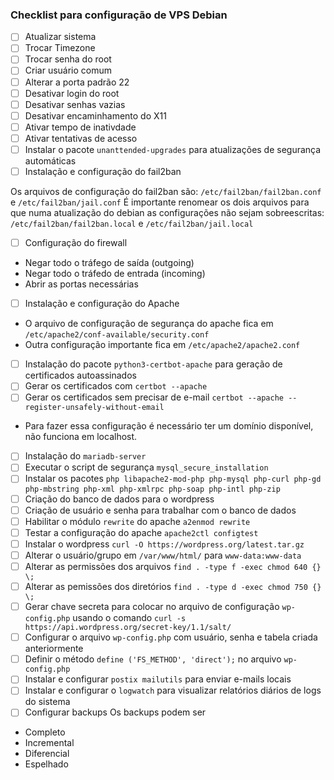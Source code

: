 ### Checklist para configuração de VPS Debian

- [ ] Atualizar sistema
- [ ] Trocar Timezone
- [ ] Trocar senha do root
- [ ] Criar usuário comum
- [ ] Alterar a porta padrão 22
- [ ] Desativar login do root
- [ ] Desativar senhas vazias
- [ ] Desativar encaminhamento do X11
- [ ] Ativar tempo de inativdade
- [ ] Ativar tentativas de acesso
- [ ] Instalar o pacote `unanttended-upgrades` para atualizações de segurança automáticas
- [ ] Instalação e configuração do fail2ban

Os arquivos de configuração do fail2ban são: `/etc/fail2ban/fail2ban.conf` e `/etc/fail2ban/jail.conf` 
É importante renomear os dois arquivos para que numa atualização do debian as configurações não sejam sobreescritas: `/etc/fail2ban/fail2ban.local` e `/etc/fail2ban/jail.local` 

- [ ] Configuração do firewall 
- Negar todo o tráfego de saída (outgoing)
- Negar todo o tráfedo de entrada (incoming)
- Abrir as portas necessárias

- [ ] Instalação e configuração do Apache
- O  arquivo de configuração de segurança do apache fica em `/etc/apache2/conf-available/security.conf`
- Outra configuração importante fica em `/etc/apache2/apache2.conf`

- [ ] Instalação do pacote `python3-certbot-apache` para geração de certificados autoassinados 
- [ ] Gerar os certificados com `certbot --apache`
- [ ] Gerar os certificados sem precisar de e-mail `certbot --apache --register-unsafely-without-email`
- Para fazer essa configuração é necessário ter um domínio disponível, não funciona em localhost.

- [ ] Instalação do `mariadb-server`
- [ ] Executar o script de segurança `mysql_secure_installation`
- [ ] Instalar os pacotes `php libapache2-mod-php php-mysql php-curl php-gd php-mbstring php-xml php-xmlrpc php-soap php-intl php-zip`
- [ ] Criação do banco de dados para o wordpress
- [ ] Criação de usuário e senha para trabalhar com o banco de dados
- [ ] Habilitar o módulo `rewrite` do apache `a2enmod rewrite`
- [ ] Testar a configuração do apache `apache2ctl configtest`
- [ ] Instalar o wordpress `curl -O https://wordpress.org/latest.tar.gz`
- [ ] Alterar o usuário/grupo em `/var/www/html/` para `www-data:www-data`
- [ ] Alterar as permissões dos arquivos `find . -type f -exec chmod 640 {} \;`
- [ ] Alterar as pemissões dos diretórios `find . -type d -exec chmod 750 {} \;`
- [ ] Gerar chave secreta para colocar no arquivo de configuração `wp-config.php` usando o comando `curl -s https://api.wordpress.org/secret-key/1.1/salt/`
- [ ] Configurar o arquivo `wp-config.php` com usuário, senha e tabela criada anteriormente
- [ ] Definir o método `define ('FS_METHOD', 'direct');` no arquivo `wp-config.php`
- [ ] Instalar e configurar `postix mailutils` para enviar e-mails locais
- [ ] Instalar e configurar o `logwatch` para visualizar relatórios diários de logs do sistema
- [ ] Configurar backups 
Os backups podem ser
- Completo
- Incremental
- Diferencial
- Espelhado
